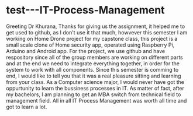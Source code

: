 # test---IT-Process-Management
Greeting Dr Khurana, 
Thanks for giving us the assignment, it helped me to get used to github, as I don't use it that much, howvever this semester I am working
on Home Drone project for my capstone class, this project is a small scale clone of Home security app, operated using Raspberry Pi, Arduino and Android app. For the project, we use github and have respository since all of the group members are working on different parts and at the end we need to integrate everything together, in order for the system to work with all components. Since this semester is comming to end, I would like to tell you that it was a real pleasure sitting and learning from your class. As a Computer science major, I would never have got the oppurtunity to learn the bussiness processes in IT. As matter of fact, after my bachelors, I am planning to get an MBA switch from technical field to management field. All in all IT Process Management was worth all time and got to learn a lot. 
